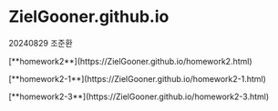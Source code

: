 # ZielGooner.github.io
<h>20240829 조준환</h>
<p>[**homework2**](https://ZielGooner.github.io/homework2.html)</p>
<p>[**homework2-1**](https://ZielGooner.github.io/homework2-1.html)</p>
<p>[**homework2-3**](https://ZielGooner.github.io/homework2-3.html)</p>
